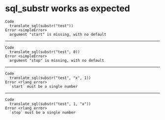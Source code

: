# sql_substr works as expected

    Code
      translate_sql(substr("test"))
    Error <simpleError>
      argument "start" is missing, with no default

---

    Code
      translate_sql(substr("test", 0))
    Error <simpleError>
      argument "stop" is missing, with no default

---

    Code
      translate_sql(substr("test", "x", 1))
    Error <rlang_error>
      `start` must be a single number

---

    Code
      translate_sql(substr("test", 1, "x"))
    Error <rlang_error>
      `stop` must be a single number

